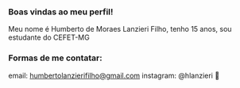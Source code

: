 ### Boas vindas ao meu perfil!
Meu nome é Humberto de Moraes Lanzieri Filho, tenho 15 anos, sou estudante do CEFET-MG
### Formas de me contatar:
email: humbertolanzierifilho@gmail.com
instagram: @hlanzieri
👻
